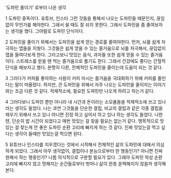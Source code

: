 ‘도파민 줄이기’ 로부터 나온 생각


1
도파민 중독이다.
유튜브, 인스타 그런 것들을 통해서
나오는 도파민들 때문인지,
끊임없이 무언가를 해야한다.
그래서 쉴 때도 잘 쉬지 못한다.
그래서 도파민을 좀 줄여보자는 생각을 했다.
그야말로 도파민 단식이다.


2
도파민을 줄이기 위해서는
도파민을 쉽게 얻는 경로를 줄여야한다.
먼저, 뇌를 쉽게 자극하는 앱들을 지웠다.
그것들은 쉽게 얻을 수 있는 즐거움으로
뇌를 자극해서, 끊임없이 앱을 들여다보게 한다.
그러고보니 맛있는 음식, 과자들 또한
쉽게 얻을 수 있는 즐거움이다.
스트레스를 받을 땐 먹는 즐거움으로 풀기도 한다.
그래서 건강에도 좋다는
간헐적 단식을 해보자고 했다.
분명히 다른, 전체적인 도파민을 줄이는데
도움이 되는 것 같다.


3
그러다가 커피를 좋아하는 사람이
커피 마시는 즐거움을 극대화하기 위해
커피를 줄인다는 말이 떠올랐다.
하지만, 큰 도파민을 위해서
자주 나오는 도파민을 줄이자는 이야기와는
조금 다른 것 같다.
적재적소에, 필요한 도파민만
나오게 하려고 하는거 같다.


4
그러다보니 도파민 뿐만 아니라
내 시간과 돈이라는 소모품들을
적재적소에 쓰고 있나
라는 생각도 들었다.
나는 과연 그것들을
단순한 결핍, 비교의 결핍과 같은
각종 결핍을 채우기 위해서 쓰고 있나
아니면 진정 하고 싶어서 하고 있나
하는 생각도 들었다.
나한텐, 단순히 밥 시간이 되었다고
매번 맛있는 걸 찾을 필요는 없는거 같다.
맹목적으로 맛있는 걸 찾는게
안 좋은 도파민 순환 고리에 빠지게 하는 것 같다.
진짜 맛있는걸 먹고 싶다는 생각이 들때만
맛있는걸 먹으면 된다.


5
유튜브나 인스타를 지우겠다는 것에서 시작해서
전체적인 삶의 도파민에 대해서 의심하게 되었다.
그래서 아무 생각없이,
결핍이나 본능으로부터 한 행동인가?
아니면 진짜 원해서 하는 행동인가?
나름 의식적으로 구분할 필요가 있다.
그래야 도파민 악성 순환 고리에 빠지지 않고
멍해지는 순간들로부터 벗어나
삶이 한층 윤택해지지 않을까 생각해본다.
